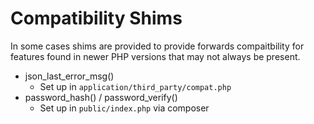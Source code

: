 Compatibility Shims
===================

In some cases shims are provided to provide forwards compaitbility for features found in newer PHP versions that may
not always be present.

* json_last_error_msg()
    * Set up in `application/third_party/compat.php`
* password_hash() / password_verify()
    * Set up in `public/index.php` via composer
